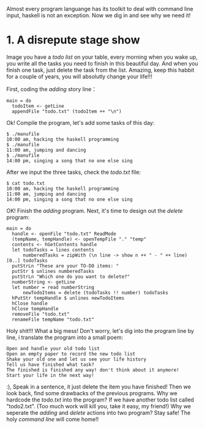 Almost every program languange has its toolkit to deal with command line input,
haskell is not an exception. Now we dig in and see why we need it!

# 1. A disrepute stage show
Image you have a *todo list* on your table, every morning when you wake up, you write
all the tasks you need to finish in this beautiful day. And when you finish one task,
just delete the task from the list. Amazing, keep this habbit for a couple of years,
you will absolutly change your life!!!

First, coding the *adding* story line：
```
main = do
  todoItem <- getLine
  appendFile "todo.txt" (todoItem ++ "\n")
```
Ok! Compile the program, let\'s add some tasks of this day:
```
$ ./manufile
10:00 am, hacking the haskell programming
$ ./manufile
11:00 am, jumping and dancing
$ ./manufile
14:00 pm, singing a song that no one else sing
```
After we input the three tasks, check the *todo.txt* file:
```
$ cat todo.txt
10:00 am, hacking the haskell programming
11:00 am, jumping and dancing
14:00 pm, singing a song that no one else sing
```
OK! Finish the *adding* program. Next, it\'s time to design out the *delete* program:
```
main = do
  handle <- openFile "todo.txt" ReadMode
  (tempName, tempHandle) <- openTempFile "." "temp"
  contents <- hGetContents handle
  let todoTasks = lines contents
      numberedTasks = zipWith (\n line -> show n ++ " - " ++ line) [0..] todoTasks
  putStrLn "These are your TO-DO items: "
  putStr $ unlines numberedTasks
  putStrLn "Which one do you want to delete?"
  numberString <- getLine
  let number = read numberString
      newTodoItems = delete (todoTasks !! number) todoTasks
  hPutStr tempHandle $ unlines newTodoItems
  hClose handle
  hClose tempHandle
  removeFile "todo.txt"
  renameFile tempName "todo.txt"
```
Holy shit!!! What a big mess! Don't worry, let\'s dig into the program line by line, i
translate the program into a small poem:
```
Open and handle your old todo list
Open an empty paper to record the new todo list
Shake your old one and let us see your life history
Tell us have finished what task?
The finished is finished any way! don't think about it anymore!
Start your life in the next way!
```
:), Speak in a sentence, it just delete the item you have finished!
Then we look back, find some drawbacks of the previous programs. Why 
we hardcode the *todo.txt* into the program? If we have another todo
list called "todo2.txt". (Too much work will kill you, take it easy, my friend!)
Why we seperate the *adding* and *delete* actions into two program? 
Stay safe! The holy *command line* will come home!!
